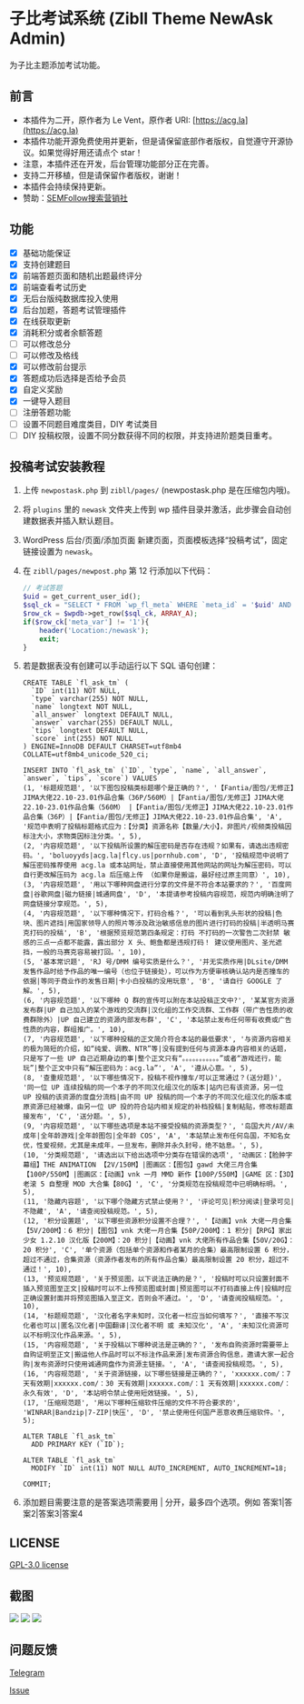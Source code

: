# 子比考试系统 (Zibll Theme NewAsk Admin)

为子比主题添加考试功能。

## 前言

- 本插件为二开，原作者为 Le Vent，原作者 URI: [https://acg.la](https://acg.la)
- 本插件功能开源免费使用并更新，但是请保留底部作者版权，自觉遵守开源协议。如果觉得好用还请点个 star！
- 注意，本插件还在开发，后台管理功能部分正在完善。  
- 支持二开移植，但是请保留作者版权，谢谢！  
- 本插件会持续保持更新。
- 赞助：[SEMFollow搜索营销社](https:semfollow.com)

## 功能

- [X] 基础功能保证
- [X] 支持创建题目
- [x] 前端答题页面和随机出题最终评分
- [x] 前端查看考试历史
- [x] 无后台版纯数据库投入使用
- [x] 后台加题，答题考试管理插件
- [x] 在线获取更新
- [x] 消耗积分或者余额答题
- [ ] 可以修改总分
- [ ] 可以修改及格线
- [x] 可以修改前台提示
- [X] 答题成功后选择是否给予会员
- [x] 自定义奖励
- [X] 一键导入题目
- [ ] 注册答题功能
- [ ] 设置不同题目难度类目，DIY 考试类目
- [ ] DIY 投稿权限，设置不同分数获得不同的权限，并支持进阶题类目重考。

## 投稿考试安装教程

1. 上传 `newpostask.php` 到 `zibll/pages/` (newpostask.php 是在压缩包内哦)。
2. 将 `plugins` 里的 `newask` 文件夹上传到 wp 插件目录并激活，此步骤会自动创建数据表并插入默认题目。
3. WordPress 后台/页面/添加页面 新建页面，页面模板选择“投稿考试”，固定链接设置为 `newask`。
4. 在 `zibll/pages/newpost.php` 第 12 行添加以下代码：

    ```php
    // 考试答题
    $uid = get_current_user_id();
    $sql_ck = "SELECT * FROM `wp_fl_meta` WHERE `meta_id` = '$uid' AND `meta_key` = 'newask'";
    $row_ck = $wpdb->get_row($sql_ck, ARRAY_A);
    if($row_ck['meta_var'] != '1'){
        header('Location:/newask');
        exit;
    }
5. 若是数据表没有创建可以手动运行以下 SQL 语句创建：
    ```Mysql
    CREATE TABLE `fl_ask_tm` (
      `ID` int(11) NOT NULL,
      `type` varchar(255) NOT NULL,
      `name` longtext NOT NULL,
      `all_answer` longtext DEFAULT NULL,
      `answer` varchar(255) DEFAULT NULL,
      `tips` longtext DEFAULT NULL,
      `score` int(255) NOT NULL
    ) ENGINE=InnoDB DEFAULT CHARSET=utf8mb4 COLLATE=utf8mb4_unicode_520_ci;
    
    INSERT INTO `fl_ask_tm` (`ID`, `type`, `name`, `all_answer`, `answer`, `tips`, `score`) VALUES
    (1, '标题规范题', '以下图包投稿类标题哪个是正确的？', '【Fantia/图包/无修正】JIMA大佬22.10-23.01作品合集（36P/560M）|【Fantia/图包/无修正】JIMA大佬22.10-23.01作品合集（560M） |【Fantia/图包/无修正】JIMA大佬22.10-23.01作品合集（36P）|【Fantia/图包/无修正】JIMA大佬22.10-23.01作品合集', 'A', '规范中表明了投稿标题格式应为：【分类】资源名称【数量/大小】，非图片/视频类投稿因标注大小，求物类因标注分类。', 5),
    (2, '内容规范题', '以下投稿所设置的解压密码是否存在违规？如果有，请选出违规密码。', 'boluoyyds|acg.la|flcy.us|pornhub.com', 'D', '投稿规范中说明了解压密码推荐使用 acg.la 或本站网址，禁止直接使用其他网站的网址为解压密码，可以自行更改解压码为 acg.la 后压缩上传 （如果你是搬运，最好经过原主同意）', 10),
    (3, '内容规范题', '用以下哪种网盘进行分享的文件是不符合本站要求的？', '百度网盘|谷歌网盘|磁力链接|城通网盘', 'D', '本提请参考投稿内容规范，规范内明确注明了网盘链接分享规范。', 5),
    (4, '内容规范题', '以下哪种情况下，打码合格？', '可以看到乳头形状的投稿|色块、图片遮挡|用国家领导人的照片等涉及政治敏感信息的图片进行打码的投稿|半透明马赛克打码的投稿', 'B', '根据预览规范第四条规定：打码 不打码的一次警告二次封禁 敏感的三点一点都不能露，露出部分 X 头、鲍鱼都是违规打码！ 建议使用图片、圣光遮挡，一般的马赛克容易被打回。', 10),
    (5, '基本常识题', 'RJ 号/DMM 编号实质是什么？', '并无实质作用|DLsite/DMM 发售作品时给予作品的唯一编号（也位于链接处），可以作为方便审核确认站内是否撞车的依据|等同于商业作的发售日期|卡小白投稿的没用玩意', 'B', '请自行 GOOGLE 了解。', 5),
    (6, '内容规范题', '以下哪种 Q 群的宣传可以附在本站投稿正文中?', '某某官方资源发布群|UP 自己加入的某个游戏的交流群|汉化组的工作交流群、工作群（带广告性质的收费群除外）|UP 自己建立的资源内部发布群', 'C', '本站禁止发布任何带有收费或广告性质的内容，群组推广。', 10),
    (7, '内容规范题', '以下哪种投稿的正文简介符合本站的最低要求', '与资源内容相关的极为简短的介绍，如“纯爱、调教、NTR”等|没有提到任何与资源本身内容相关的话题，只是写了一些 UP 自己近期身边的事|整个正文只有“。。。。。。。。。。。”或者“游戏还行，能玩”|整个正文中只有“解压密码为：acg.la”', 'A', '遵从心意。', 5),
    (8, '查重规范题', '以下哪些情况下，投稿不视作撞车/可以正常通过？(送分题)', '同一位 UP 连续投稿的同一个本子的不同汉化组汉化的版本|站内已有该资源，另一位 UP 投稿的该资源的度盘分流档|由不同 UP 投稿的同一个本子的不同汉化组汉化的版本或原资源已经被爆，由另一位 UP 投的符合站内相关规定的补档投稿|复制粘贴，修改标题直接发布', 'C', '送分题。', 5),
    (9, '内容规范题', '以下哪些选项是本站不接受投稿的资源类型？', '岛国大片/AV/未成年|全年龄游戏|全年龄图包|全年龄 COS', 'A', '本站禁止发布任何岛国，不知名女优，性爱视频，尤其是未成年，一旦发布，删除并永久封号，绝不姑息。', 5),
    (10, '分类规范题', '请选出以下给出选项中分类存在错误的选项', '动画区：【脸肿字幕组】THE ANIMATION 【2V/150M】|图画区：【图包】gawd 大佬三月合集【100P/550M】|图画区：【动画】vnk 一月 MMD 新作【100P/550M】|GAME 区：【3D】老滚 5 自整理 MOD 大合集【80G】', 'C', '分类规范在投稿规范中已明确标明。', 5),
    (11, '隐藏内容题', '以下哪个隐藏方式禁止使用？', '评论可见|积分阅读|登录可见|不隐藏', 'A', '请查阅投稿规范。', 5),
    (12, '积分设置题', '以下哪些资源积分设置不合理？', '【动画】vnk 大佬一月合集【5V/200M】：6 积分|【图包】vnk 大佬一月合集【50P/200M】：1 积分|【RPG】家出少女 1.2.10 汉化版【200M】：20 积分|【动画】vnk 大佬所有作品合集【50V/20G】：20 积分', 'C', '单个资源（包括单个资源和作者某月的合集）最高限制设置 6 积分，超过不通过，合集资源（资源作者发布的所有作品合集）最高限制设置 20 积分，超过不通过！', 10),
    (13, '预览规范题', '关于预览图，以下说法正确的是？', '投稿时可以只设置封面不插入预览图至正文|投稿时可以不上传预览图或封面|预览图可以不打码直接上传|投稿时应正确设置封面并将预览图插入至正文，否则会不通过。', 'D', '请查阅投稿规范。', 10),
    (14, '标题规范题', '汉化者名字未知时，汉化者一栏应当如何填写？', '直接不写汉化者也可以|匿名汉化者|中国翻译|汉化者不明 或 未知汉化', 'A', '未知汉化资源可以不标明汉化作品来源。', 5),
    (15, '内容规范题', '关于投稿以下哪种说法是正确的？', '发布自购资源时需要带上自购证明至正文|搬运他人作品时可以不标注作品来源|发布资源合购信息，邀请大家一起合购|发布资源时只使用诚通网盘作为资源主链接。', 'A', '请查阅投稿规范。', 5),
    (16, '内容规范题', '关于资源链接，以下哪些链接是正确的？', 'xxxxxx.com/：7 天有效期|xxxxxx.com/：30 天有效期|xxxxxx.com/：1 天有效期|xxxxxx.com/：永久有效', 'D', '本站明令禁止使用短效链接。', 5),
    (17, '压缩规范题', '用以下哪种压缩软件压缩的文件不符合要求的', 'WINRAR|Bandzip|7-ZIP|快压', 'D', '禁止使用任何国产恶意收费压缩软件。', 5);
    
    ALTER TABLE `fl_ask_tm`
      ADD PRIMARY KEY (`ID`);
    
    ALTER TABLE `fl_ask_tm`
      MODIFY `ID` int(11) NOT NULL AUTO_INCREMENT, AUTO_INCREMENT=18;
    
    COMMIT;

    ```
6. 添加题目需要注意的是答案选项需要用 | 分开，最多四个选项。例如 答案1|答案2|答案3|答案4

## LICENSE
[GPL-3.0 license](https://github.com/znc15/Zibll-Newpostask?tab=GPL-3.0-1-ov-file#readme)

## 截图
![](https://i1.mcobj.com/imgb/u15prb/20240711_668f83f6a3c91.png)
![](https://i1.mcobj.com/imgb/u15prb/20240711_668f83f7414be.png)
![](https://i1.mcobj.com/imgb/u15prb/20240711_668f83f7c71c5.png)

## 问题反馈
[Telegram](https://t.me/Count_API)
 
[Issue](https://github.com/znc15/Zibll-Newpostask/issues)
